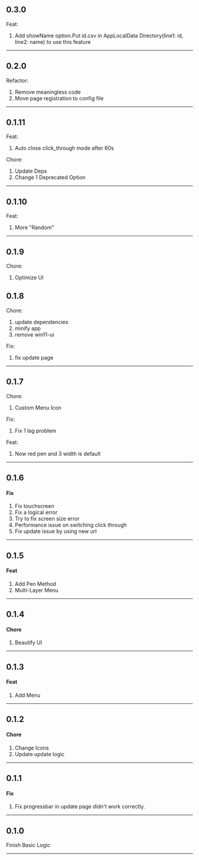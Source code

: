 ## 0.3.0

Feat:
1. Add showName option.Put id.csv in AppLocalData Directory(line1: id, line2: name) to use this feature

---

## 0.2.0

Refactor:
1. Remove meaningless code
2. Move page registration to config file

---

## 0.1.11

Feat:
1. Auto close click_through mode after 60s

Chore:
1. Update Deps
2. Change 1 Deprecated Option

---

## 0.1.10

Feat:
1. More "Random"

---

## 0.1.9

Chore:
1. Optimize UI

## 0.1.8

Chore:
1. update dependencies
2. minify app
3. remove win11-ui

Fix:
1. fix update page

---

## 0.1.7

Chore:
1. Custom Menu Icon

Fix:
1. Fix 1 lag problem

Feat:
1. Now red pen and 3 width is default

---

## 0.1.6

#### Fix
1. Fix touchscreen
2. Fix a logical error
3. Try to fix screen size error
4. Performance issue on switching click through
5. Fix update issue by using new url

---

## 0.1.5

#### Feat
1. Add Pen Method
2. Multi-Layer Menu

---

## 0.1.4

#### Chore
1. Beautify UI

---

## 0.1.3

#### Feat
1. Add Menu

---

## 0.1.2

#### Chore
1. Change Icons
2. Update update logic

---

## 0.1.1

#### Fix
1. Fix progressbar in update page didn't work correctly.

---

## 0.1.0

Finish Basic Logic

---
